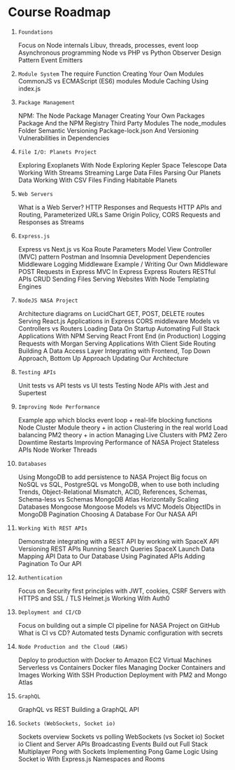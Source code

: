 # Course Roadmap

1. `Foundations`

    Focus on Node internals
    Libuv, threads, processes, event loop
    Asynchronous programming
    Node vs PHP vs Python
    Observer Design Pattern
    Event Emitters

2. `Module System`
    The require Function
    Creating Your Own Modules
    CommonJS vs ECMAScript (ES6) modules
    Module Caching
    Using index.js

3. `Package Management`

    NPM: The Node Package Manager
    Creating Your Own Packages
    Package And the NPM Registry
    Third Party Modules
    The node_modules Folder
    Semantic Versioning
    Package-lock.json And Versioning
    Vulnerabilities in Dependencies

4. `File I/O: Planets Project`

    Exploring Exoplanets With Node
    Exploring Kepler Space Telescope Data
    Working With Streams
    Streaming Large Data Files
    Parsing Our Planets Data
    Working With CSV Files
    Finding Habitable Planets

5. `Web Servers`

    What is a Web Server?
    HTTP Responses and Requests
    HTTP APIs and Routing, Parameterized URLs
    Same Origin Policy, CORS
    Requests and Responses as Streams

6. `Express.js`

    Express vs Next.js vs Koa
    Route Parameters
    Model View Controller (MVC) pattern
    Postman and Insomnia
    Development Dependencies
    Middleware
    Logging Middleware Example / Writing Our Own Middleware
    POST Requests in Express
    MVC In Express
    Express Routers
    RESTful APIs
    CRUD
    Sending Files
    Serving Websites With Node
    Templating Engines

7. `NodeJS NASA Project`

    Architecture diagrams on LucidChart
    GET, POST, DELETE routes
    Serving React.js Applications in Express
    CORS middleware
    Models vs Controllers vs Routers
    Loading Data On Startup
    Automating Full Stack Applications With NPM
    Serving React Front End (in Production)
    Logging Requests with Morgan
    Serving Applications With Client Side Routing
    Building A Data Access Layer
    Integrating with Frontend, Top Down Approach, Bottom Up Approach
    Updating Our Architecture

8. `Testing APIs`

    Unit tests vs API tests vs UI tests
    Testing Node APIs with Jest and Supertest

9. `Improving Node Performance`

    Example app which blocks event loop + real-life blocking functions
    Node Cluster Module theory + in action
    Clustering in the real world
    Load balancing
    PM2 theory + in action
    Managing Live Clusters with PM2
    Zero Downtime Restarts
    Improving Performance of NASA Project
    Stateless APIs
    Node Worker Threads

10. `Databases`

    Using MongoDB to add persistence to NASA Project
    Big focus on NoSQL vs SQL, PostgreSQL vs MongoDB, when to use both including Trends, Object-Relational Mismatch, ACID, References, Schemas, Schema-less vs Schemas
    MongoDB Atlas
    Horizontally Scaling Databases
    Mongoose
    Mongoose Models vs MVC Models
    ObjectIDs in MongoDB
    Pagination
    Choosing A Database For Our NASA API

11. `Working With REST APIs`

    Demonstrate integrating with a REST API by working with SpaceX API
    Versioning REST APIs
    Running Search Queries
    SpaceX Launch Data
    Mapping API Data to Our Database
    Using Paginated APIs
    Adding Pagination To Our API

12. `Authentication`

    Focus on Security first principles with JWT, cookies, CSRF
    Servers with HTTPS and SSL / TLS
    Helmet.js
    Working With Auth0

13. `Deployment and CI/CD`

    Focus on building out a simple CI pipeline for NASA Project on GitHub
    What is CI vs CD?
    Automated tests
    Dynamic configuration with secrets

14. `Node Production and the Cloud (AWS)`

    Deploy to production with Docker to Amazon EC2
    Virtual Machines
    Serverless vs Containers
    Docker files
    Managing Docker Containers and Images
    Working With SSH
    Production Deployment with PM2 and Mongo Atlas

15. `GraphQL`

    GraphQL vs REST
    Building a GraphQL API

16. `Sockets (WebSockets, Socket io)`

    Sockets overview
    Sockets vs polling
    WebSockets (vs Socket io)
    Socket io Client and Server APIs
    Broadcasting Events
    Build out Full Stack Multiplayer Pong with Sockets
    Implementing Pong Game Logic
    Using Socket io With Express.js
    Namespaces and Rooms
